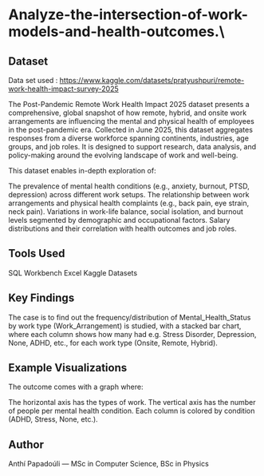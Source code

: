 # Analyze-the-intersection-of-work-models-and-health-outcomes.\

## Dataset
Data set used : https://www.kaggle.com/datasets/pratyushpuri/remote-work-health-impact-survey-2025

The Post-Pandemic Remote Work Health Impact 2025 dataset presents a comprehensive, global snapshot of how remote, hybrid, and onsite work arrangements are influencing the mental and physical health of employees in the post-pandemic era. Collected in June 2025, this dataset aggregates responses from a diverse workforce spanning continents, industries, age groups, and job roles. It is designed to support research, data analysis, and policy-making around the evolving landscape of work and well-being.

This dataset enables in-depth exploration of:

The prevalence of mental health conditions (e.g., anxiety, burnout, PTSD, depression) across different work setups.
The relationship between work arrangements and physical health complaints (e.g., back pain, eye strain, neck pain).
Variations in work-life balance, social isolation, and burnout levels segmented by demographic and occupational factors.
Salary distributions and their correlation with health outcomes and job roles.

## Tools Used

SQL Workbench
Excel
Kaggle Datasets

## Key Findings
The case is to find out the frequency/distribution of Mental_Health_Status by work type (Work_Arrangement) is studied, with a stacked bar chart, where each column shows how many had e.g. Stress Disorder, Depression, None, ADHD, etc., for each work type (Onsite, Remote, Hybrid).

## Example Visualizations
The outcome comes with a graph where:

The horizontal axis has the types of work.
The vertical axis has the number of people per mental health condition.
Each column is colored by condition (ADHD, Stress, None, etc.).

## Author
Anthí Papadoúli — MSc in Computer Science, BSc in Physics
